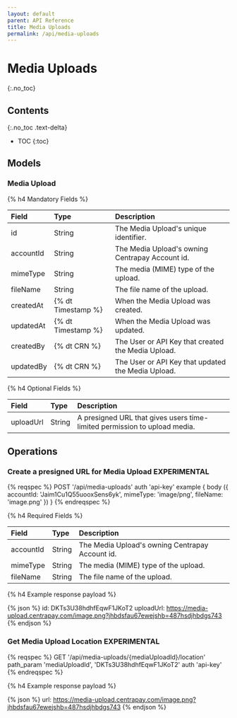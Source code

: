 ```yaml
---
layout: default
parent: API Reference
title: Media Uploads
permalink: /api/media-uploads
---
```


# Media Uploads
{:.no_toc}

## Contents
{:.no_toc .text-delta}

* TOC
{:toc}

## Models

### Media Upload

{% h4 Mandatory Fields %}

|   Field    |        Type        |                                       Description                                       |
| :--------- | :----------------- | :-------------------------------------------------------------------------------------- |
| id         | String             | The Media Upload's unique identifier.                                                   |
| accountId  | String             | The Media Upload's owning Centrapay Account id.                                         |
| mimeType   | String             | The media (MIME) type of the upload.                                                    |
| fileName   | String             | The file name of the upload.                                                            |
| createdAt  | {% dt Timestamp %} | When the Media Upload was created.                                                      |
| updatedAt  | {% dt Timestamp %} | When the Media Upload was updated.                                                      |
| createdBy  | {% dt CRN %}       | The User or API Key that created the Media Upload.                                      |
| updatedBy  | {% dt CRN %}       | The User or API Key that updated the Media Upload.                                      |

{% h4 Optional Fields %}

|   Field   |  Type  |                                Description                                |
| :-------- | :----- | :------------------------------------------------------------------------ |
| uploadUrl | String | A presigned URL that gives users time-limited permission to upload media. |

## Operations

### Create a presigned URL for Media Upload **EXPERIMENTAL**

{% reqspec %}
  POST '/api/media-uploads'
  auth 'api-key'
  example {
    body ({
      accountId: 'Jaim1Cu1Q55uooxSens6yk',
      mimeType: 'image/png',
      fileName: 'image.png'
    })
  }
{% endreqspec %}

{% h4 Required Fields %}

|   Field   |  Type  |                   Description                   |
| :-------- | :----- | :---------------------------------------------- |
| accountId | String | The Media Upload's owning Centrapay Account id. |
| mimeType  | String | The media (MIME) type of the upload.            |
| fileName  | String | The file name of the upload.                    |

{% h4 Example response payload %}

{% json %}
id: DKTs3U38hdhfEqwF1JKoT2
uploadUrl: https://media-upload.centrapay.com/image.png?jhbdsfau67ewejshb=487hsdjhbdgs743
{% endjson %}

### Get Media Upload Location **EXPERIMENTAL**

{% reqspec %}
  GET '/api/media-uploads/{mediaUploadId}/location'
  path_param 'mediaUploadId', 'DKTs3U38hdhfEqwF1JKoT2'
  auth 'api-key'
{% endreqspec %}

{% h4 Example response payload %}

{% json %}
url: https://media-upload.centrapay.com/image.png?jhbdsfau67ewejshb=487hsdjhbdgs743
{% endjson %}
